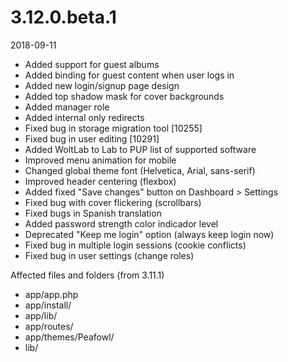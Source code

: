 # 3.12.0.beta.1

2018-09-11

- Added support for guest albums
- Added binding for guest content when user logs in
- Added new login/signup page design
- Added top shadow mask for cover backgrounds
- Added manager role
- Added internal only redirects
- Fixed bug in storage migration tool [10255]
- Fixed bug in user editing [10291]
- Added WoltLab to Lab to PUP list of supported software
- Improved menu animation for mobile
- Changed global theme font (Helvetica, Arial, sans-serif)
- Improved header centering (flexbox)
- Added fixed "Save changes" button on Dashboard > Settings
- Fixed bug with cover flickering (scrollbars)
- Fixed bugs in Spanish translation
- Added password strength color indicador level
- Deprecated "Keep me login" option (always keep login now)
- Fixed bug in multiple login sessions (cookie conflicts)
- Fixed bug in user settings (change roles)

Affected files and folders (from 3.11.1)

- app/app.php
- app/install/
- app/lib/
- app/routes/
- app/themes/Peafowl/
- lib/
